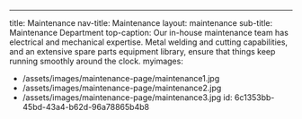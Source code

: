 ---
title: Maintenance
nav-title: Maintenance
layout: maintenance
sub-title: Maintenance Department
top-caption: Our in-house maintenance team has electrical and mechanical expertise. Metal welding and cutting capabilities, and an extensive spare parts equipment library, ensure that things keep running smoothly around the clock.
myimages:
  - /assets/images/maintenance-page/maintenance1.jpg
  - /assets/images/maintenance-page/maintenance2.jpg
  - /assets/images/maintenance-page/maintenance3.jpg
id: 6c1353bb-45bd-43a4-b62d-96a78865b4b8
